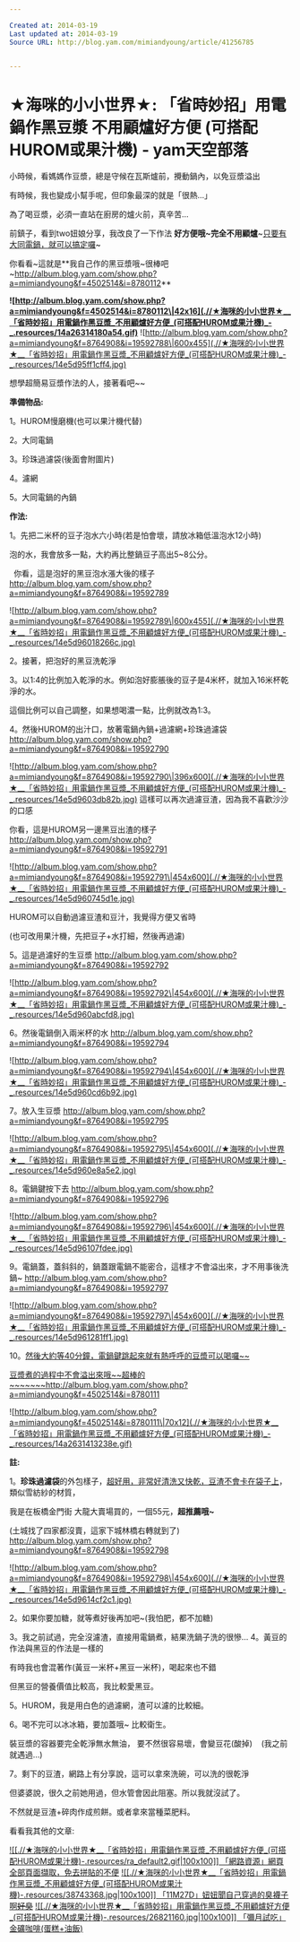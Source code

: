 ```yaml
---

Created at: 2014-03-19
Last updated at: 2014-03-19
Source URL: http://blog.yam.com/mimiandyoung/article/41256785


---
```


# ★海咪的小小世界★: 「省時妙招」用電鍋作黑豆漿 不用顧爐好方便 (可搭配HUROM或果汁機) - yam天空部落


小時候，看媽媽作豆漿，總是守候在瓦斯爐前，攪動鍋內，以免豆漿溢出

有時候，我也變成小幫手呢，但印象最深的就是「很熱…」

為了喝豆漿，必須一直站在廚房的爐火前，真辛苦…

前鎮子，看到two妞娘分享，我改良了一下作法
**好方便哦~完全不用顧爐**~<u>只要有大同電鍋，就可以搞定囉</u>~

你看看~這就是**我自己作的黑豆漿哦~很棒吧~<http://album.blog.yam.com/show.php?a=mimiandyoung&f=4502514&i=8780112>**

**![http://album.blog.yam.com/show.php?a=mimiandyoung&f=4502514&i=8780112\|42x16](.//★海咪的小小世界★__「省時妙招」用電鍋作黑豆漿_不用顧爐好方便_(可搭配HUROM或果汁機)_-_.resources/14a26314180a54.gif)**
![http://album.blog.yam.com/show.php?a=mimiandyoung&f=8764908&i=19592788\|600x455](.//★海咪的小小世界★__「省時妙招」用電鍋作黑豆漿_不用顧爐好方便_(可搭配HUROM或果汁機)_-_.resources/14e5d95ff1cff4.jpg)

想學超簡易豆漿作法的人，接著看吧~~

 **準備物品:**

1。HUROM慢磨機(也可以果汁機代替)

2。大同電鍋

3。珍珠過濾袋(後面會附圖片)

4。濾網

5。大同電鍋的內鍋

**作法:**

1。先把二米杯的豆子泡水六小時(若是怕會壞，請放冰箱低溫泡水12小時)

泡的水，我會放多一點，大約再比整鍋豆子高出5~8公分。

 
你看，這是泡好的黑豆泡水漲大後的樣子
<http://album.blog.yam.com/show.php?a=mimiandyoung&f=8764908&i=19592789>

![http://album.blog.yam.com/show.php?a=mimiandyoung&f=8764908&i=19592789\|600x455](.//★海咪的小小世界★__「省時妙招」用電鍋作黑豆漿_不用顧爐好方便_(可搭配HUROM或果汁機)_-_.resources/14e5d96018266c.jpg)

2。接著，把泡好的黑豆洗乾淨

3。以1:4的比例加入乾淨的水。例如泡好膨脹後的豆子是4米杯，就加入16米杯乾淨的水。

這個比例可以自己調整，如果想喝濃一點，比例就改為1:3。

4。然後HUROM的出汁口，放著電鍋內鍋+過濾網+珍珠過濾袋
<http://album.blog.yam.com/show.php?a=mimiandyoung&f=8764908&i=19592790>

![http://album.blog.yam.com/show.php?a=mimiandyoung&f=8764908&i=19592790\|396x600](.//★海咪的小小世界★__「省時妙招」用電鍋作黑豆漿_不用顧爐好方便_(可搭配HUROM或果汁機)_-_.resources/14e5d9603db82b.jpg)
這樣可以再次過濾豆渣，因為我不喜歡沙沙的口感

你看，這是HUROM另一邊黑豆出渣的樣子
<http://album.blog.yam.com/show.php?a=mimiandyoung&f=8764908&i=19592791>

![http://album.blog.yam.com/show.php?a=mimiandyoung&f=8764908&i=19592791\|454x600](.//★海咪的小小世界★__「省時妙招」用電鍋作黑豆漿_不用顧爐好方便_(可搭配HUROM或果汁機)_-_.resources/14e5d960745d1e.jpg)

HUROM可以自動過濾豆渣和豆汁，我覺得方便又省時

(也可改用果汁機，先把豆子+水打細，然後再過濾)

5。這是過濾好的生豆漿
<http://album.blog.yam.com/show.php?a=mimiandyoung&f=8764908&i=19592792>

![http://album.blog.yam.com/show.php?a=mimiandyoung&f=8764908&i=19592792\|454x600](.//★海咪的小小世界★__「省時妙招」用電鍋作黑豆漿_不用顧爐好方便_(可搭配HUROM或果汁機)_-_.resources/14e5d960abcfd8.jpg)

6。然後電鍋倒入兩米杯的水
<http://album.blog.yam.com/show.php?a=mimiandyoung&f=8764908&i=19592794>

![http://album.blog.yam.com/show.php?a=mimiandyoung&f=8764908&i=19592794\|454x600](.//★海咪的小小世界★__「省時妙招」用電鍋作黑豆漿_不用顧爐好方便_(可搭配HUROM或果汁機)_-_.resources/14e5d960cd6b92.jpg)

7。放入生豆漿
<http://album.blog.yam.com/show.php?a=mimiandyoung&f=8764908&i=19592795>

![http://album.blog.yam.com/show.php?a=mimiandyoung&f=8764908&i=19592795\|454x600](.//★海咪的小小世界★__「省時妙招」用電鍋作黑豆漿_不用顧爐好方便_(可搭配HUROM或果汁機)_-_.resources/14e5d960e8a5e2.jpg)

8。電鍋鍵按下去
<http://album.blog.yam.com/show.php?a=mimiandyoung&f=8764908&i=19592796>

![http://album.blog.yam.com/show.php?a=mimiandyoung&f=8764908&i=19592796\|454x600](.//★海咪的小小世界★__「省時妙招」用電鍋作黑豆漿_不用顧爐好方便_(可搭配HUROM或果汁機)_-_.resources/14e5d96107fdee.jpg)

9。電鍋蓋，蓋斜斜的，鍋蓋跟電鍋不能密合，這樣才不會溢出來，才不用事後洗鍋~
<http://album.blog.yam.com/show.php?a=mimiandyoung&f=8764908&i=19592797>

![http://album.blog.yam.com/show.php?a=mimiandyoung&f=8764908&i=19592797\|454x600](.//★海咪的小小世界★__「省時妙招」用電鍋作黑豆漿_不用顧爐好方便_(可搭配HUROM或果汁機)_-_.resources/14e5d961281ff1.jpg)

10。<u>然後大約等40分鐘，電鍋鍵跳起來就有熱呼呼的豆漿可以喝囉~~</u>

<u>豆漿煮的過程中不會溢出來哦~~超棒的~~~~~~~</u><http://album.blog.yam.com/show.php?a=mimiandyoung&f=4502514&i=8780111>

![http://album.blog.yam.com/show.php?a=mimiandyoung&f=4502514&i=8780111\|70x12](.//★海咪的小小世界★__「省時妙招」用電鍋作黑豆漿_不用顧爐好方便_(可搭配HUROM或果汁機)_-_.resources/14a2631413238e.gif)

**註:**

1。**珍珠過濾袋**的外包樣子，<u>超好用，非常好清洗又快乾，豆渣不會卡在袋子上</u>，類似雪紡紗的材質，

我是在板橋金門街 大龍大賣場買的，一個55元，**超推薦哦~**

(土城找了四家都沒賣，這家下城林橋右轉就到了)
<http://album.blog.yam.com/show.php?a=mimiandyoung&f=8764908&i=19592798>

![http://album.blog.yam.com/show.php?a=mimiandyoung&f=8764908&i=19592798\|454x600](.//★海咪的小小世界★__「省時妙招」用電鍋作黑豆漿_不用顧爐好方便_(可搭配HUROM或果汁機)_-_.resources/14e5d9614cf2c1.jpg)

2。如果你要加糖，就等煮好後再加吧~(我怕肥，都不加糖)
 

3。我之前試過，完全沒濾渣，直接用電鍋煮，結果洗鍋子洗的很慘…
4。黃豆的作法與黑豆的作法是一樣的

有時我也會混著作(黃豆一米杯+黑豆一米杯)，喝起來也不錯

但黑豆的營養價值比較高，我比較愛黑豆。
 

5。HUROM，我是用白色的過濾網，渣可以濾的比較細。
 

6。喝不完可以冰冰箱，要加蓋哦~ 比較衛生。

裝豆漿的容器要完全乾淨無水無油，
要不然很容易壞，會變豆花(酸掉)    (我之前就遇過…)
 

7。剩下的豆渣，網路上有分享說，這可以拿來洗碗，可以洗的很乾淨

但婆婆說，很久之前她用過，但水管會因此阻塞。所以我就沒試了。

不然就是豆渣+碎肉作成煎餅。或者拿來當種菜肥料。

看看我其他的文章:

[![[.//★海咪的小小世界★__「省時妙招」用電鍋作黑豆漿_不用顧爐好方便_(可搭配HUROM或果汁機)_-_.resources/ra_default2.gif|100x100]]
「網路資源」網頁全部頁面擷取，免去拼貼的不便](http://blog.yam.com/mimiandyoung/article/21143530)
[![[.//★海咪的小小世界★__「省時妙招」用電鍋作黑豆漿_不用顧爐好方便_(可搭配HUROM或果汁機)_-_.resources/38743368.jpg|100x100]]
「11M27D」妞妞聞自己穿過的臭襪子 啊~~好臭~~](http://blog.yam.com/mimiandyoung/article/38743368)
[![[.//★海咪的小小世界★__「省時妙招」用電鍋作黑豆漿_不用顧爐好方便_(可搭配HUROM或果汁機)_-_.resources/26821160.jpg|100x100]]
「彌月試吃」金礦咖啡(蛋糕+油飯)](http://blog.yam.com/mimiandyoung/article/26821160)

